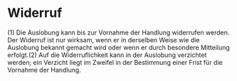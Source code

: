 # Widerruf

(1) Die Auslobung kann bis zur Vornahme der Handlung widerrufen werden. Der Widerruf ist nur wirksam, wenn er in derselben Weise wie die Auslobung bekannt gemacht wird oder wenn er durch besondere Mitteilung erfolgt.(2) Auf die Widerruflichkeit kann in der Auslobung verzichtet werden; ein Verzicht liegt im Zweifel in der Bestimmung einer Frist für die Vornahme der Handlung. 

